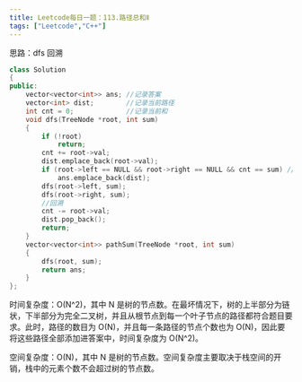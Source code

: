 ```yaml
---
title: Leetcode每日一题：113.路径总和Ⅱ
tags: ["Leetcode","C++"]
---
```


思路：dfs 回溯

~~~c++
class Solution
{
public:
    vector<vector<int>> ans; //记录答案
    vector<int> dist;        //记录当前路径
    int cnt = 0;             //记录当前和
    void dfs(TreeNode *root, int sum)
    {
        if (!root)
            return;
        cnt += root->val;
        dist.emplace_back(root->val);
        if (root->left == NULL && root->right == NULL && cnt == sum) //遍历到叶子节点时判断是否更新答案
            ans.emplace_back(dist);
        dfs(root->left, sum);
        dfs(root->right, sum);
        //回溯
        cnt -= root->val;
        dist.pop_back();
        return;
    }
    vector<vector<int>> pathSum(TreeNode *root, int sum)
    {
        dfs(root, sum);
        return ans;
    }
};
~~~

时间复杂度：O(N^2)，其中 N 是树的节点数。在最坏情况下，树的上半部分为链状，下半部分为完全二叉树，并且从根节点到每一个叶子节点的路径都符合题目要求。此时，路径的数目为 O(N)，并且每一条路径的节点个数也为 O(N)，因此要将这些路径全部添加进答案中，时间复杂度为 O(N^2)。

空间复杂度：O(N)，其中 N 是树的节点数。空间复杂度主要取决于栈空间的开销，栈中的元素个数不会超过树的节点数。
